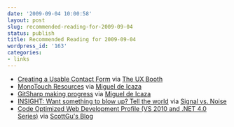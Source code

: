 ```yaml
---
date: '2009-09-04 10:00:58'
layout: post
slug: recommended-reading-for-2009-09-04
status: publish
title: Recommended Reading for 2009-09-04
wordpress_id: '163'
categories:
- links
---
```


  * [Creating a Usable Contact Form](http://feedproxy.google.com/%7Er/uxbooth/%7E3/TFQMYez9CMs/) via [The UX Booth](http://www.uxbooth.com/)
  * [MonoTouch Resources](http://tirania.org/blog/archive/2009/Sep-01.html) via [Miguel de Icaza](http://tirania.org/blog/index.html)
  * [GitSharp making progress](http://tirania.org/blog/archive/2009/Sep-01-1.html) via [Miguel de Icaza](http://tirania.org/blog/index.html)
  * [INSIGHT: Want something to blow up? Tell the world](http://37signals.com/svn/posts/1876-want-something-to-blow-up-tell-the-world) via [Signal vs. Noise](http://37signals.com/svn/posts)
  * [Code Optimized Web Development Profile (VS 2010 and .NET 4.0 Series)](http://weblogs.asp.net/scottgu/archive/2009/09/02/code-optimized-web-development-profile-vs-2010-and-net-4-0-series.aspx) via [ScottGu's Blog](http://weblogs.asp.net/scottgu/default.aspx)
